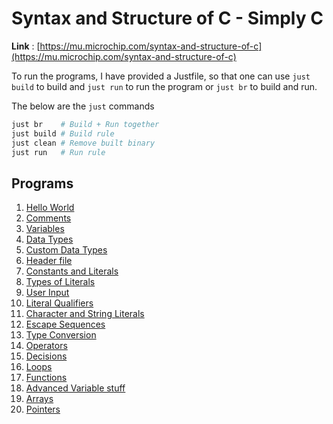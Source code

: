 # Syntax and Structure of C - Simply C

**Link** : [https://mu.microchip.com/syntax-and-structure-of-c](https://mu.microchip.com/syntax-and-structure-of-c)

To run the programs, I have provided a Justfile, so that one can use `just build` to build and `just run` to run the program or `just br` to build and run.

The below are the `just` commands

```bash
just br    # Build + Run together
just build # Build rule
just clean # Remove built binary
just run   # Run rule
```

## Programs 

1. [Hello World](./hello_world/main.c)
2. [Comments](./comments/main.c)
3. [Variables](./variables/main.c)
4. [Data Types](./data_types/main.c)
5. [Custom Data Types](./custom_types/main.c)
6. [Header file](./header_file/main.c)
7. [Constants and Literals](./constants_literals/main.c)
8. [Types of Literals](./literal_types/main.c)
9. [User Input](./user_input/main.c)
10. [Literal Qualifiers](./literal_qualifiers/main.c)
11. [Character and String Literals](./character_string_literals/main.c)
12. [Escape Sequences](./escape_sequences/main.c)
13. [Type Conversion](./type_conversion/main.c)
14. [Operators](./operators/operators.md)
15. [Decisions](./decisions/decisions.md)
16. [Loops](./loops/loops.md)
17. [Functions](./functions/functions.md)
18. [Advanced Variable stuff](./variables_advanced/variables_advanced.md)
19. [Arrays](./arrays/arrays.md)
20. [Pointers](./pointers/pointers.md)
